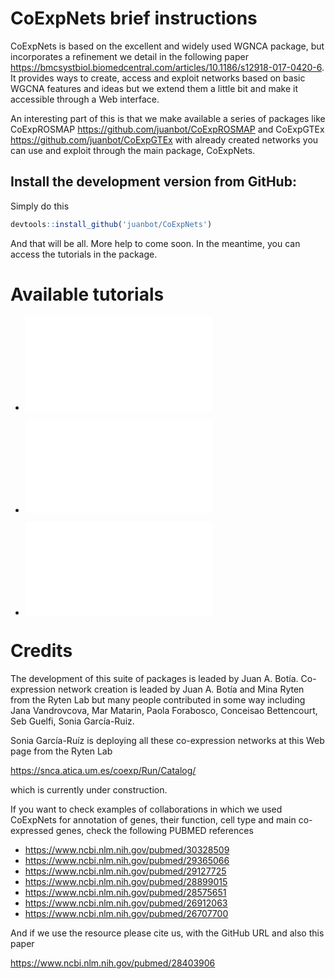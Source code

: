 
# CoExpNets brief instructions 

CoExpNets is based on the excellent and widely used WGNCA package, but incorporates a refinement we detail in the following paper <https://bmcsystbiol.biomedcentral.com/articles/10.1186/s12918-017-0420-6>. It provides ways to create, access and exploit networks based on basic WGCNA features and ideas but we extend them a little bit and make it accessible through a Web interface.

An interesting part of this is that we make available a series of packages like CoExpROSMAP <https://github.com/juanbot/CoExpROSMAP> and CoExpGTEx <https://github.com/juanbot/CoExpGTEx> with already created networks you can use and exploit through the main package, CoExpNets.

## Install the development version from GitHub:

Simply do this
```r
devtools::install_github('juanbot/CoExpNets')
```

And that will be all. More help to come soon.
In the meantime, you can access the tutorials in the package.

# Available tutorials

* ![Tutorial for creation of CoExp networks](inst/tutorials/Tutorial_1.md)

* ![Tutorial for using CoExp networks suite](inst/tutorials/Tutorial_2.md)

* ![Tutorial for preparing expression data before creating the networks](inst/tutorials/Tutorial_3.md)


# Credits

The development of this suite of packages is leaded by Juan A. Botía. Co-expression network creation is leaded by Juan A. Botía and Mina Ryten from the Ryten Lab but many people contributed in some way including Jana Vandrovcova, Mar Matarin, Paola Forabosco, Conceisao Bettencourt, Seb Guelfi, Sonia García-Ruiz.

Sonia García-Ruíz is deploying all these co-expression networks at this Web page from the Ryten Lab

<https://snca.atica.um.es/coexp/Run/Catalog/>

which is currently under construction.

If you want to check examples of collaborations in which we used CoExpNets for annotation of genes, their function, cell type and main co-expressed genes, check the following PUBMED references

* <https://www.ncbi.nlm.nih.gov/pubmed/30328509>
* <https://www.ncbi.nlm.nih.gov/pubmed/29365066>
* <https://www.ncbi.nlm.nih.gov/pubmed/29127725>
* <https://www.ncbi.nlm.nih.gov/pubmed/28899015>
* <https://www.ncbi.nlm.nih.gov/pubmed/28575651>
* <https://www.ncbi.nlm.nih.gov/pubmed/26912063>
* <https://www.ncbi.nlm.nih.gov/pubmed/26707700>

And if we use the resource please cite us, with the GitHub URL and also this paper

<https://www.ncbi.nlm.nih.gov/pubmed/28403906>
